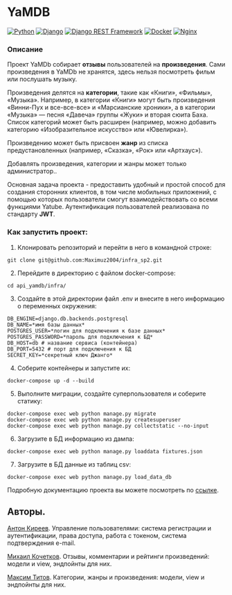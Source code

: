 # YaMDB


[![Python](https://camo.githubusercontent.com/a00abd8cea4105fa1cad91f7235d11206b492f51afeb9b23a25d04e8f36935e3/68747470733a2f2f696d672e736869656c64732e696f2f62616467652f507974686f6e2d4646443433423f7374796c653d666f722d7468652d6261646765266c6f676f3d707974686f6e266c6f676f436f6c6f723d626c7565)](https://www.python.org/)  [![Django](https://camo.githubusercontent.com/dd7f390cf162d4b963b26215e6cd4373282ebe20caccfd4ef479798c2b590e38/68747470733a2f2f696d672e736869656c64732e696f2f62616467652f446a616e676f2d3039324532303f7374796c653d666f722d7468652d6261646765266c6f676f3d646a616e676f266c6f676f436f6c6f723d677265656e)](https://www.djangoproject.com/) 
[![Django REST Framework](https://camo.githubusercontent.com/4a6c6851aab9b0042c0baaea2c61993ea052cff554d8a3d42cd51d67d304d452/68747470733a2f2f696d672e736869656c64732e696f2f62616467652f646a616e676f253230726573742d6666313730393f7374796c653d666f722d7468652d6261646765266c6f676f3d646a616e676f266c6f676f436f6c6f723d7768697465)](https://www.django-rest-framework.org/)
[![Docker](https://camo.githubusercontent.com/63350538fde994bc287ccd4908809301e157980e6564bf78d2c5cec22c0a5914/68747470733a2f2f696d672e736869656c64732e696f2f62616467652f446f636b65722d3243413545303f7374796c653d666f722d7468652d6261646765266c6f676f3d646f636b6572266c6f676f436f6c6f723d7768697465)](https://www.docker.com/)
[![Nginx](https://camo.githubusercontent.com/6f06f5c158e5ff38ad3c8441bfcb44886de846850c3bef6b465901312242dd19/68747470733a2f2f696d672e736869656c64732e696f2f62616467652f4e67696e782d3030393633393f7374796c653d666f722d7468652d6261646765266c6f676f3d6e67696e78266c6f676f436f6c6f723d7768697465)](https://nginx.org/ru/)

### Описание
Проект YaMDb собирает **отзывы** пользователей на **произведения**. Сами произведения в YaMDb не хранятся, здесь нельзя посмотреть фильм или послушать музыку.

Произведения делятся на **категории**, такие как «Книги», «Фильмы», «Музыка». Например, в категории «Книги» могут быть произведения «Винни-Пух и все-все-все» и «Марсианские хроники», а в категории «Музыка» — песня «Давеча» группы «Жуки» и вторая сюита Баха. Список категорий может быть расширен (например, можно добавить категорию «Изобразительное искусство» или «Ювелирка»).

Произведению может быть присвоен **жанр** из списка предустановленных (например, «Сказка», «Рок» или «Артхаус»).

Добавлять произведения, категории и жанры может только администратор..

Основная задача проекта - предоставить удобный и простой способ для создания сторонних клиентов, в том числе мобильных приложений, с помощью которых пользователи смогут взаимодействовать со всеми функциями Yatube.
Аутентификация пользователей реализована по стандарту **JWT**.
### Как запустить проект:
1.  Клонировать репозиторий и перейти в него в командной строке:
```
git clone git@github.com:Maximuz2004/infra_sp2.git
```
2.  Перейдите в директорию с файлом docker-compose:
```
cd api_yamdb/infra/
```
3. Создайте в этой директории файл .env  и внесите в него информацию о переменных окружения:
```
DB_ENGINE=django.db.backends.postgresql
DB_NAME=*имя базы данных*
POSTGRES_USER=*логин для подключения к базе данных*
POSTGRES_PASSWORD=*пароль для подключения к БД*
DB_HOST=db # название сервиса (контейнера)
DB_PORT=5432 # порт для подключения к БД
SECRET_KEY=*секретный ключ Джанго*
```
4. Соберите контейнеры и запустите их:
```
docker-compose up -d --build
```
5. Выполните миграции, создайте суперпользователя и соберите статику:
```
docker-compose exec web python manage.py migrate
docker-compose exec web python manage.py createsuperuser
docker-compose exec web python manage.py collectstatic --no-input
```
6. Загрузите в БД информацию из дампа:
```
docker-compose exec web python manage.py loaddata fixtures.json
```
7. Загрузите в БД данные из таблиц csv:
```
docker-compose exec web python manage.py load_data_db
```
Подробную документацию проекта вы можете посмотреть по [ссылке](http://localhost/redoc/).
## Авторы.
[Антон Киреев](https://github.com/AntiANT8406). Управление пользователями: система регистрации и аутентификации, права доступа, работа с токеном, система подтверждения e-mail.

[Михаил Кочетков](https://github.com/MikhailKochetkov). Отзывы, комментарии и рейтинги произведений: модели и view, эндпойнты для них.

[Максим Титов](https://github.com/Maximuz2004). 
Категории, жанры и произведения: модели, view и эндпойнты для них.

